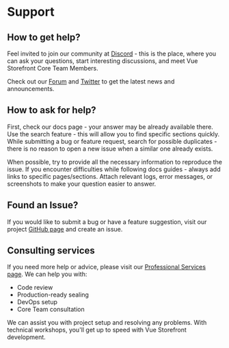 # Support

## How to get help?

Feel invited to join our community at [Discord](http://discord.vuestorefront.io/) - this is the place, where you can ask your questions, start interesting discussions, and meet Vue Storefront Core Team Members.

Check out our [Forum](https://forum.vuestorefront.io/) and [Twitter](https://twitter.com/VueStorefront) to get the latest news and announcements.

## How to ask for help?

First, check our docs page - your answer may be already available there. Use the search feature - this will allow you to find specific sections quickly. While submitting a bug or feature request, search for possible duplicates - there is no reason to open a new issue when a similar one already exists.

When possible, try to provide all the necessary information to reproduce the issue. If you encounter difficulties while following docs guides - always add links to specific pages/sections. Attach relevant logs, error messages, or screenshots to make your question easier to answer.

## Found an Issue?

If you would like to submit a bug or have a feature suggestion, visit our project [GitHub page](https://github.com/vuestorefront/vue-storefront) and create an issue.

## Consulting services

If you need more help or advice, please visit our [Professional Services page](https://www.vuestorefront.io/support). We can help you with:

- Code review
- Production-ready sealing
- DevOps setup
- Core Team consultation

We can assist you with project setup and resolving any problems. With technical workshops, you'll get up to speed with Vue Storefront development.
